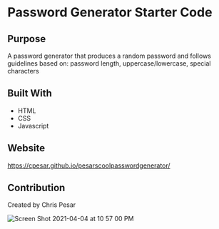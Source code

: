 
# Password Generator Starter Code


## Purpose
A password generator that produces a random password and follows guidelines based on: password length, uppercase/lowercase, special characters 

## Built With
* HTML
* CSS
* Javascript

## Website
 https://cpesar.github.io/pesarscoolpasswordgenerator/

## Contribution
Created by Chris Pesar

![Screen Shot 2021-04-04 at 10 57 00 PM](https://user-images.githubusercontent.com/77510555/113538696-20566580-9599-11eb-929d-c0a0ebcbb0ca.png)



